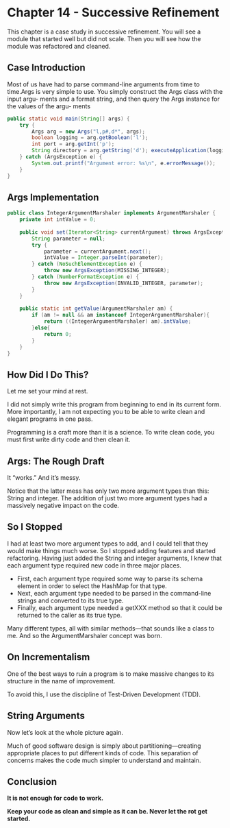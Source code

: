 # Chapter 14 - Successive Refinement

This chapter is a case study in successive refinement. You will see a module that started well but did not scale. Then you will see how the module was refactored and cleaned.


## Case Introduction

Most of us have had to parse command-line arguments from time to time.Args is very simple to use. You simply construct the Args class with the input argu- ments and a format string, and then query the Args instance for the values of the argu- ments

```java
public static void main(String[] args) { 
    try {
        Args arg = new Args("l,p#,d*", args); 
        boolean logging = arg.getBoolean('l');
        int port = arg.getInt('p');
        String directory = arg.getString('d'); executeApplication(logging, port, directory);
    } catch (ArgsException e) {
        System.out.printf("Argument error: %s\n", e.errorMessage());
    } 
}
```

## Args Implementation

```java
public class IntegerArgumentMarshaler implements ArgumentMarshaler { 
    private int intValue = 0;
    
    public void set(Iterator<String> currentArgument) throws ArgsException { 
        String parameter = null;
        try {
            parameter = currentArgument.next();
            intValue = Integer.parseInt(parameter);
        } catch (NoSuchElementException e) {
            throw new ArgsException(MISSING_INTEGER);
        } catch (NumberFormatException e) {
            throw new ArgsException(INVALID_INTEGER, parameter); 
        }
    }
    
    public static int getValue(ArgumentMarshaler am) {
        if (am != null && am instanceof IntegerArgumentMarshaler){
            return ((IntegerArgumentMarshaler) am).intValue; 
        }else{
            return 0; 
        }
    }
}
```

## How Did I Do This?
Let me set your mind at rest. 

I did not simply write this program from beginning to end in its current form. More importantly, I am not expecting you to be able to write clean and elegant programs in one pass. 

Programming is a craft more than it is a science. To write clean code, you must first write dirty code and then clean it.

## Args: The Rough Draft
It “works.” And it’s messy.

Notice that the latter mess has only two more argument types than this: String and integer. The addition of just two more argument types had a massively negative impact on the code. 

## So I Stopped
I had at least two more argument types to add, and I could tell that they would make things much worse. 
So I stopped adding features and started refactoring. Having just added the String and integer arguments, I knew that each argument type required new code in three major places. 

- First, each argument type required some way to parse its schema element in order to select the HashMap for that type. 
- Next, each argument type needed to be parsed in the command-line strings and converted to its true type. 
- Finally, each argument type needed a getXXX method so that it could be returned to the caller as its true type.

Many different types, all with similar methods—that sounds like a class to me. And so the ArgumentMarshaler concept was born.

## On Incrementalism
One of the best ways to ruin a program is to make massive changes to its structure in the name of improvement.

To avoid this, I use the discipline of Test-Driven Development (TDD).

## String Arguments
Now let’s look at the whole picture again.

Much of good software design is simply about partitioning—creating appropriate places to put different kinds of code. This separation of concerns makes the code much simpler to understand and maintain.


## Conclusion
**It is not enough for code to work.**

**Keep your code as clean and simple as it can be. Never let the rot get started.**


